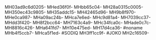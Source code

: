 MH03ad9c6d0205-
MHed36f0f-
MHbb65c04-
MH28a0315c0005-
MH350ec43c9805-
MH35addc15-
MH42465d96-
MH9b8f970-
MHe0ca987-
MHa09ac24b-
MHca7e6ed-
MHc9d81a4-
MH7039cc37-
MHdd3f420-
MH8f2bcc64-
MH7163c4a9-
MHc34fca0c-
MHade0c7c-
MH8816c426-
MHa641fd7-
MH10e475ed-
MH17d4ca36-
#noname
MHb4f5ccb7-
MHca5f1ed-
#SODIQ
MH3ff1cc9f-
#JOKO
MH2c16509-